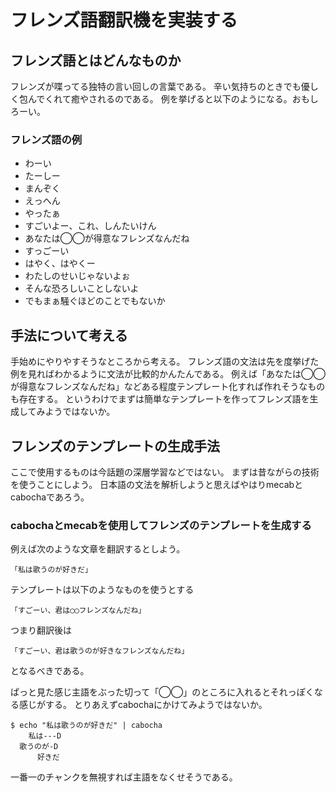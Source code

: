 # フレンズ語翻訳機を実装する

## フレンズ語とはどんなものか
フレンズが喋ってる独特の言い回しの言葉である。
辛い気持ちのときでも優しく包んでくれて癒やされるのである。
例を挙げると以下のようになる。おもしろーい。

### フレンズ語の例
* わーい
* たーしー
* まんぞく
* えっへん
* やったぁ
* すごいよー、これ、しんたいけん
* あなたは◯◯が得意なフレンズなんだね
* すっごーい
* はやく、はやくー
* わたしのせいじゃないよぉ
* そんな恐ろしいことしないよ
* でもまぁ騒ぐほどのことでもないか

## 手法について考える
手始めにやりやすそうなところから考える。
フレンズ語の文法は先を度挙げた例を見ればわかるように文法が比較的かんたんである。
例えば「あなたは◯◯が得意なフレンズなんだね」などある程度テンプレート化すれば作れそうなものも存在する。
というわけでまずは簡単なテンプレートを作ってフレンズ語を生成してみようではないか。

## フレンズのテンプレートの生成手法
ここで使用するものは今話題の深層学習などではない。
まずは昔ながらの技術を使うことにしよう。
日本語の文法を解析しようと思えばやはりmecabとcabochaであろう。

### cabochaとmecabを使用してフレンズのテンプレートを生成する
例えば次のような文章を翻訳するとしよう。

```
「私は歌うのが好きだ」
```

テンプレートは以下のようなものを使うとする
```
「すごーい、君は◯◯フレンズなんだね」
```

つまり翻訳後は
```
「すごーい、君は歌うのが好きなフレンズなんだね」
```
となるべきである。

ぱっと見た感じ主語をぶった切って「◯◯」のところに入れるとそれっぽくなる感じがする。
とりあえずcabochaにかけてみようではないか。

```
$ echo "私は歌うのが好きだ" | cabocha
    私は---D
  歌うのが-D
      好きだ
```

一番一のチャンクを無視すれば主語をなくせそうである。

